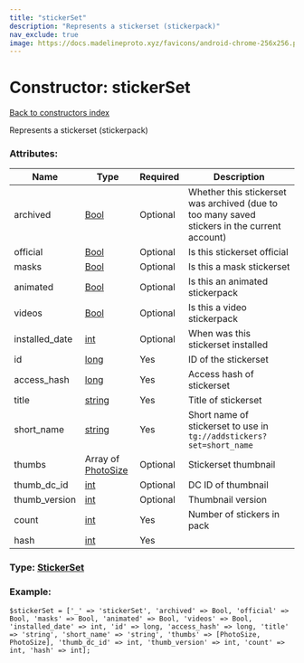 ```yaml
---
title: "stickerSet"
description: "Represents a stickerset (stickerpack)"
nav_exclude: true
image: https://docs.madelineproto.xyz/favicons/android-chrome-256x256.png
---
```

# Constructor: stickerSet  
[Back to constructors index](/API_docs/constructors/index.html)



Represents a stickerset (stickerpack)

### Attributes:

| Name     |    Type       | Required | Description |
|----------|---------------|----------|-------------|
|archived|[Bool](/API_docs/types/Bool.html) | Optional|Whether this stickerset was archived (due to too many saved stickers in the current account)|
|official|[Bool](/API_docs/types/Bool.html) | Optional|Is this stickerset official|
|masks|[Bool](/API_docs/types/Bool.html) | Optional|Is this a mask stickerset|
|animated|[Bool](/API_docs/types/Bool.html) | Optional|Is this an animated stickerpack|
|videos|[Bool](/API_docs/types/Bool.html) | Optional|Is this a video stickerpack|
|installed\_date|[int](/API_docs/types/int.html) | Optional|When was this stickerset installed|
|id|[long](/API_docs/types/long.html) | Yes|ID of the stickerset|
|access\_hash|[long](/API_docs/types/long.html) | Yes|Access hash of stickerset|
|title|[string](/API_docs/types/string.html) | Yes|Title of stickerset|
|short\_name|[string](/API_docs/types/string.html) | Yes|Short name of stickerset to use in `tg://addstickers?set=short_name`|
|thumbs|Array of [PhotoSize](/API_docs/types/PhotoSize.html) | Optional|Stickerset thumbnail|
|thumb\_dc\_id|[int](/API_docs/types/int.html) | Optional|DC ID of thumbnail|
|thumb\_version|[int](/API_docs/types/int.html) | Optional|Thumbnail version|
|count|[int](/API_docs/types/int.html) | Yes|Number of stickers in pack|
|hash|[int](/API_docs/types/int.html) | Yes|



### Type: [StickerSet](/API_docs/types/StickerSet.html)


### Example:

```
$stickerSet = ['_' => 'stickerSet', 'archived' => Bool, 'official' => Bool, 'masks' => Bool, 'animated' => Bool, 'videos' => Bool, 'installed_date' => int, 'id' => long, 'access_hash' => long, 'title' => 'string', 'short_name' => 'string', 'thumbs' => [PhotoSize, PhotoSize], 'thumb_dc_id' => int, 'thumb_version' => int, 'count' => int, 'hash' => int];
```  
